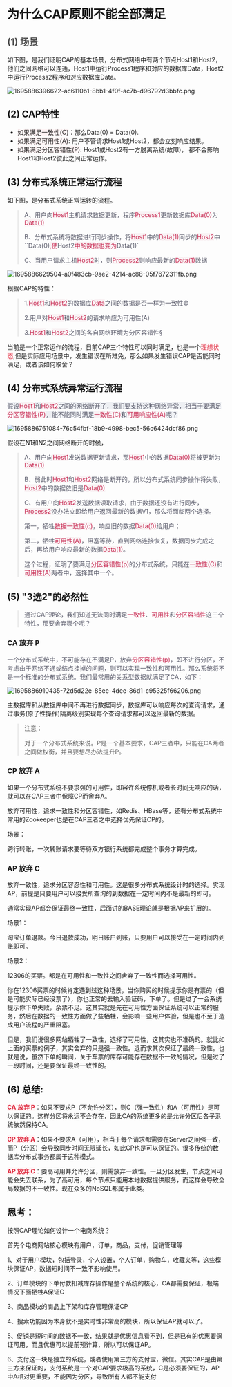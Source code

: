 # 为什么CAP原则不能全部满足

## <font style="color:rgb(79, 79, 79);">(1) 场景</font>
如下图，是我们证明CAP的基本场景，分布式网络中有两个节点Host1和Host2，他们之间网络可以连通，Host1中运行Process1程序和对应的数据库Data，Host2中运行Process2程序和对应数据库Data。

![1695886396622-ac6110b1-8bb1-4f0f-ac7b-d96792d3bbfc.png](./img/v0wp_ou0gNDicxu3/1695886396622-ac6110b1-8bb1-4f0f-ac7b-d96792d3bbfc-626088.png)



## (2) CAP特性
+ <font style="background-color:rgba(255,244,245,1);">如果满足一致性(C)</font>：那么Data(0) = Data(0).
+ <font style="background-color:rgba(255,244,245,1);">如果满足可用性(A)</font>: 用户不管请求Host1或Host2，都会立刻响应结果。
+ <font style="background-color:rgba(255,244,245,1);">如果满足分区容错性(P)</font>: Host1或Host2有一方脱离系统(故障)， 都不会影响Host1和Host2彼此之间正常运作。



## (3) 分布式系统正常运行流程
如下图，是分布式系统正常运转的流程。

> <font style="color:rgb(85, 86, 102);">A、用户向</font><font style="color:rgb(199, 37, 78);background-color:rgb(249, 242, 244);">Host1</font><font style="color:rgb(85, 86, 102);">主机请求数据更新，程序</font><font style="color:rgb(199, 37, 78);background-color:rgb(249, 242, 244);">Process1</font><font style="color:rgb(85, 86, 102);">更新数据库</font><font style="color:rgb(199, 37, 78);background-color:rgb(249, 242, 244);">Data(0)</font><font style="color:rgb(85, 86, 102);">为</font><font style="color:rgb(199, 37, 78);background-color:rgb(249, 242, 244);">Data(1)</font>
>
> <font style="color:rgb(85, 86, 102);">B、分布式系统将数据进行同步操作，将</font><font style="color:rgb(199, 37, 78);background-color:rgb(249, 242, 244);">Host1</font><font style="color:rgb(85, 86, 102);">中的</font><font style="color:rgb(199, 37, 78);background-color:rgb(249, 242, 244);">Data(1)</font><font style="color:rgb(85, 86, 102);">同步的</font><font style="color:rgb(199, 37, 78);background-color:rgb(249, 242, 244);">Host2</font><font style="color:rgb(85, 86, 102);">中``Data(0)</font><font style="color:rgb(199, 37, 78);background-color:rgb(249, 242, 244);">,使</font><font style="color:rgb(85, 86, 102);">Host2</font><font style="color:rgb(199, 37, 78);background-color:rgb(249, 242, 244);">中的数据也变为</font><font style="color:rgb(85, 86, 102);">Data(1)`</font>
>
> <font style="color:rgb(85, 86, 102);">C、当用户请求主机</font><font style="color:rgb(199, 37, 78);background-color:rgb(249, 242, 244);">Host2</font><font style="color:rgb(85, 86, 102);">时，则</font><font style="color:rgb(199, 37, 78);background-color:rgb(249, 242, 244);">Process2</font><font style="color:rgb(85, 86, 102);">则响应最新的</font><font style="color:rgb(199, 37, 78);background-color:rgb(249, 242, 244);">Data(1)</font><font style="color:rgb(85, 86, 102);">数据</font>
>



![1695886629504-a0f483cb-9ae2-4214-ac88-05f7672311fb.png](./img/v0wp_ou0gNDicxu3/1695886629504-a0f483cb-9ae2-4214-ac88-05f7672311fb-341403.png)



根据CAP的特性：

> <font style="color:rgb(85, 86, 102);">1.</font><font style="color:rgb(199, 37, 78);background-color:rgb(249, 242, 244);">Host1</font><font style="color:rgb(85, 86, 102);">和</font><font style="color:rgb(199, 37, 78);background-color:rgb(249, 242, 244);">Host2</font><font style="color:rgb(85, 86, 102);">的数据库</font><font style="color:rgb(199, 37, 78);background-color:rgb(249, 242, 244);">Data</font><font style="color:rgb(85, 86, 102);">之间的数据是否一样为一致性</font><font style="color:rgb(85, 86, 102);">©</font>
>
> <font style="color:rgb(85, 86, 102);">2.用户对</font><font style="color:rgb(199, 37, 78);background-color:rgb(249, 242, 244);">Host1</font><font style="color:rgb(85, 86, 102);">和</font><font style="color:rgb(199, 37, 78);background-color:rgb(249, 242, 244);">Host2</font><font style="color:rgb(85, 86, 102);">的请求响应为可用性(A)</font>
>
> <font style="color:rgb(85, 86, 102);">3.</font><font style="color:rgb(199, 37, 78);background-color:rgb(249, 242, 244);">Host1</font><font style="color:rgb(85, 86, 102);">和</font><font style="color:rgb(199, 37, 78);background-color:rgb(249, 242, 244);">Host2</font><font style="color:rgb(85, 86, 102);">之间的各自网络环境为分区容错性§</font>
>



当前是一个正常运作的流程，目前CAP三个特性可以同时满足，也是一个<font style="color:#DF2A3F;background-color:rgba(255,244,245,1);">理想状态</font>,但是实际应用场景中，发生错误在所难免，那么如果发生错误CAP是否能同时满足，或者该如何取舍？



## (4) 分布式系统异常运行流程
<font style="color:rgb(85, 86, 102);background-color:rgb(238, 240, 244);">假设</font><font style="color:rgb(199, 37, 78);background-color:rgb(249, 242, 244);">Host1</font><font style="color:rgb(85, 86, 102);background-color:rgb(238, 240, 244);">和</font><font style="color:rgb(199, 37, 78);background-color:rgb(249, 242, 244);">Host2</font><font style="color:rgb(85, 86, 102);background-color:rgb(238, 240, 244);">之间的网络断开了，我们要支持这种网络异常，相当于要满足</font><font style="color:rgb(199, 37, 78);background-color:rgb(249, 242, 244);">分区容错性(P)</font><font style="color:rgb(85, 86, 102);background-color:rgb(238, 240, 244);">，能不能同时满足</font><font style="color:rgb(199, 37, 78);background-color:rgb(249, 242, 244);">一致性(C)</font><font style="color:rgb(85, 86, 102);background-color:rgb(238, 240, 244);">和</font><font style="color:rgb(199, 37, 78);background-color:rgb(249, 242, 244);">可用响应性(A)</font><font style="color:rgb(85, 86, 102);background-color:rgb(238, 240, 244);">呢？</font>



![1695886761084-76c54fbf-18b9-4998-bec5-56c6424dcf86.png](./img/v0wp_ou0gNDicxu3/1695886761084-76c54fbf-18b9-4998-bec5-56c6424dcf86-588446.png)



假设在N1和N2之间网络断开的时候，

> <font style="color:rgb(85, 86, 102);">A、用户向</font><font style="color:rgb(199, 37, 78);background-color:rgb(249, 242, 244);">Host1</font><font style="color:rgb(85, 86, 102);">发送数据更新请求，那</font><font style="color:rgb(199, 37, 78);background-color:rgb(249, 242, 244);">Host1</font><font style="color:rgb(85, 86, 102);">中的数据</font><font style="color:rgb(199, 37, 78);background-color:rgb(249, 242, 244);">Data(0)</font><font style="color:rgb(85, 86, 102);">将被更新为</font><font style="color:rgb(199, 37, 78);background-color:rgb(249, 242, 244);">Data(1)</font>
>
> <font style="color:rgb(85, 86, 102);">B、弱此时</font><font style="color:rgb(199, 37, 78);background-color:rgb(249, 242, 244);">Host1</font><font style="color:rgb(85, 86, 102);">和</font><font style="color:rgb(199, 37, 78);background-color:rgb(249, 242, 244);">Host2</font><font style="color:rgb(85, 86, 102);">网络是断开的，所以分布式系统同步操作将失败，</font><font style="color:rgb(199, 37, 78);background-color:rgb(249, 242, 244);">Host2</font><font style="color:rgb(85, 86, 102);">中的数据依旧是</font><font style="color:rgb(199, 37, 78);background-color:rgb(249, 242, 244);">Data(0)</font>
>
> <font style="color:rgb(85, 86, 102);">C、有用户向</font><font style="color:rgb(199, 37, 78);background-color:rgb(249, 242, 244);">Host2</font><font style="color:rgb(85, 86, 102);">发送数据读取请求，由于数据还没有进行同步，</font><font style="color:rgb(199, 37, 78);background-color:rgb(249, 242, 244);">Process2</font><font style="color:rgb(85, 86, 102);">没办法立即给用户返回最新的数据V1，那么将面临两个选择。</font>
>
> <font style="color:rgb(85, 86, 102);">第一，牺牲</font><font style="color:rgb(199, 37, 78);background-color:rgb(249, 242, 244);">数据一致性(c)</font><font style="color:rgb(85, 86, 102);">，响应旧的数据</font><font style="color:rgb(199, 37, 78);background-color:rgb(249, 242, 244);">Data(0)</font><font style="color:rgb(85, 86, 102);">给用户；</font>
>
> <font style="color:rgb(85, 86, 102);">第二，牺牲</font><font style="color:rgb(199, 37, 78);background-color:rgb(249, 242, 244);">可用性(A)</font><font style="color:rgb(85, 86, 102);">，阻塞等待，直到网络连接恢复，数据同步完成之后，再给用户响应最新的数据</font><font style="color:rgb(199, 37, 78);background-color:rgb(249, 242, 244);">Data(1)</font><font style="color:rgb(85, 86, 102);">。</font>
>
> <font style="color:rgb(85, 86, 102);">这个过程，证明了要满足</font><font style="color:rgb(199, 37, 78);background-color:rgb(249, 242, 244);">分区容错性(p)</font><font style="color:rgb(85, 86, 102);">的分布式系统，只能在</font><font style="color:rgb(199, 37, 78);background-color:rgb(249, 242, 244);">一致性(C)</font><font style="color:rgb(85, 86, 102);">和</font><font style="color:rgb(199, 37, 78);background-color:rgb(249, 242, 244);">可用性(A)</font><font style="color:rgb(85, 86, 102);">两者中，选择其中一个。</font>
>



## (5) "3选2"的必然性
> <font style="color:rgb(85, 86, 102);">通过CAP理论，我们知道无法同时满足</font><font style="color:rgb(199, 37, 78);">一致性</font><font style="color:rgb(85, 86, 102);">、</font><font style="color:rgb(199, 37, 78);">可用性</font><font style="color:rgb(85, 86, 102);">和</font><font style="color:rgb(199, 37, 78);">分区容错性</font><font style="color:rgb(85, 86, 102);">这三个特性，那要舍弃哪个呢？</font>
>



### CA 放弃 P
<font style="color:rgb(85, 86, 102);">一个分布式系统中，不可能存在不满足P，放弃</font><font style="color:rgb(199, 37, 78);">分区容错性(p)</font><font style="color:rgb(85, 86, 102);">，即不进行分区，不考虑由于网络不通或结点挂掉的问题，则可以实现一致性和可用性。那么系统将不是一个标准的分布式系统。我们最常用的关系型数据就满足了CA，如下：</font>

![1695886910435-72d5d22e-85ee-4dee-86d1-c95325f66206.png](./img/v0wp_ou0gNDicxu3/1695886910435-72d5d22e-85ee-4dee-86d1-c95325f66206-211767.png)

主数据库和从数据库中间不再进行数据同步，数据库可以响应每次的查询请求，通过事务(原子性操作)隔离级别实现每个查询请求都可以返回最新的数据。



> 注意：
>
> 对于一个分布式系统来说。P是一个基本要求，CAP三者中，只能在CA两者之间做权衡，并且要想尽办法提升P。
>



### CP 放弃 A
如果一个分布式系统不要求强的可用性，即容许系统停机或者长时间无响应的话，就可以在CAP三者中保障CP而舍弃A。



放弃可用性，追求一致性和分区容错性，如Redis、HBase等，还有分布式系统中常用的Zookeeper也是在CAP三者之中选择优先保证CP的。



场景：



跨行转账，一次转账请求要等待双方银行系统都完成整个事务才算完成。



### AP 放弃 C
放弃一致性，追求分区容忍性和可用性。这是很多分布式系统设计时的选择。实现AP，前提是只要用户可以接受所查询的到数据在一定时间内不是最新的即可。



通常实现AP都会保证最终一致性，后面讲的BASE理论就是根据AP来扩展的。



场景1：

淘宝订单退款。今日退款成功，明日账户到账，只要用户可以接受在一定时间内到账即可。



场景2：

12306的买票。都是在可用性和一致性之间舍弃了一致性而选择可用性。

你在12306买票的时候肯定遇到过这种场景，当你购买的时候提示你是有票的（但是可能实际已经没票了），你也正常的去输入验证码，下单了。但是过了一会系统提示你下单失败，余票不足。这其实就是先在可用性方面保证系统可以正常的服务，然后在数据的一致性方面做了些牺牲，会影响一些用户体验，但是也不至于造成用户流程的严重阻塞。

但是，我们说很多网站牺牲了一致性，选择了可用性，这其实也不准确的。就比如上面的买票的例子，其实舍弃的只是强一致性。退而求其次保证了最终一致性。也就是说，虽然下单的瞬间，关于车票的库存可能存在数据不一致的情况，但是过了一段时间，还是要保证最终一致性的。



## (6) 总结:
**<font style="color:#DF2A3F;background-color:rgba(255,244,245,1);">CA 放弃 P</font>**：如果不要求P（不允许分区），则C（强一致性）和A（可用性）是可以保证的。这样分区将永远不会存在，因此CA的系统更多的是允许分区后各子系统依然保持CA。



**<font style="color:#DF2A3F;background-color:rgba(255,244,245,1);">CP 放弃 A</font>**：如果不要求A（可用），相当于每个请求都需要在Server之间强一致，而P（分区）会导致同步时间无限延长，如此CP也是可以保证的。很多传统的数据库分布式事务都属于这种模式。



**<font style="color:#DF2A3F;background-color:rgba(255,244,245,1);">AP 放弃 C</font>**：要高可用并允许分区，则需放弃一致性。一旦分区发生，节点之间可能会失去联系，为了高可用，每个节点只能用本地数据提供服务，而这样会导致全局数据的不一致性。现在众多的NoSQL都属于此类。

 



## 思考：
按照CAP理论如何设计一个电商系统？

首先个电商网站核心模块有用户，订单，商品，支付，促销管理等



1、对于用户模块，包括登录，个人设置，个人订单，购物车，收藏夹等，这些模块保证AP，数据短时间不一致不影响使用。

2、订单模块的下单付款扣减库存操作是整个系统的核心，CA都需要保证，极端情况下面牺牲A保证C

3、商品模块的商品上下架和库存管理保证CP

4、搜索功能因为本身就不是实时性非常高的模块，所以保证AP就可以了。

5、促销是短时间的数据不一致，结果就是优惠信息看不到，但是已有的优惠要保证可用，而且优惠可以提前预计算，所以可以保证AP。

6、支付这一块是独立的系统，或者使用第三方的支付宝，微信。其实CAP是由第三方来保证的，支付系统是一个对CAP要求极高的系统，C是必须要保证的，AP中A相对更重要，不能因为分区，导致所有人都不能支付

 


